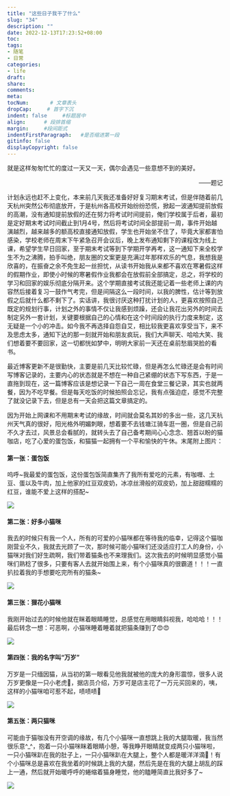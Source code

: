 ```yaml
---
title: "这些日子我干了什么"
slug: "34"
description: ""
date: 2022-12-13T17:23:52+08:00
toc: 
tags: 
- 随笔
- 日常
categories:
- life
draft: 
share:
comments:
meta: 
tocNum:       # 文章表头
dropCap:     # 首字下沉
indent: false     #标题居中
align:      # 段排首缩
margin:     #段间距式
indentFirstParagraph:   #是否缩进第一段
gitinfo: false
displayCopyright: false
---
```


就是这样匆匆忙忙的度过一天又一天，偶尔会遇见一些意想不到的美好。   

<p align="right">——题记</p>

计划永远也赶不上变化，本来前几天我还准备好好复习期末考试，但是伴随着前几天杭州突然公布彻底放开，于是杭州各高校开始纷纷恐慌，掀起一波通知提前放假的高潮，没有通知提前放假的还在努力将考试时间提前，俺们学校属于后者，最初是定好期末考试时间截止到1月4号，然后将考试时间全部提前一周，事件开始越演越烈，越来越多的额高校直接通知放假，学生也开始坐不住了，毕竟大家都害怕感染，学校老师在周末下午紧急召开会议后，晚上发布通知剩下的课程改为线上课，希望学生早日回家，至于期末考试等到下学期开学再考，这一通知下来全校学生不为之沸腾，拍手叫绝，朋友圈的文案更是充满过年那样欢乐的气息，我想我是欣喜的，在振奋之余不免生起一丝担忧，从读书开始我从来都不喜欢在寒暑假这样的假期作业，即使小时候的寒暑假作业我都会在放假前全部搞定，总之，将学校的学习和回家的娱乐彻底分隔开来。这个学期直接考试我还能记着一些老师上课的内容然后接着复习一鼓作气考完，但是间隔这么一段时间，以我的脾性，估计等到放假之后就什么都不剩下了。实话讲，我很讨厌这种打扰计划的人，更喜欢按照自己既定的规划行事，计划之外的事情不仅让我感到烦躁，还会让我花出另外的时间去制定另外一套计划，关键要根据自己的心情和在这个时间段的执行力度来制定，这无疑是一个小的冲击。如今我不再选择自怨自艾，相比较我更喜欢享受当下，来不及思虑太多，通知下达的那一刻就开始和朋友疯玩，我们大声聊天、哈哈大笑、我们想着要不要回家，这一切都恍如梦中，明明大家前一天还在桌前愁眉哭脸的看书。

最近博客更新不是很勤快，主要是前几天比较忙碌，但是再怎么忙碌还是会有时间写博客记录的，主要内心的状态就是不想在一种自己紧绷的状态下写东西，于是一直拖到现在，这一篇博客应该是想记录一下自己一周在食堂三餐记录，其实也就两餐，因为不吃早餐。但是每天吃饭的时候拍照会忘记，我有点强迫症，感觉不完整了就没记录下去，但是总有一天会把这篇文章搞定的。

因为开始上网课和不用期末考试的缘故，时间就会莫名其妙的多出一些，这几天杭州天气真的很好，阳光格外明媚刺眼，想着要不去钱塘江骑车逛一圈，但是自己前不久才去过，风景总会看腻的，就转头去了自己备考期间心心念念、翘首以盼的猫咖店，吃了心爱的蛋包饭，和猫猫一起拥有一个平和愉快的午休。末尾附上图片：

#### 第一张：蛋包饭

呜呼~我最爱的蛋包饭，这份蛋包饭简直集齐了我所有爱吃的元素，有咖喱、土豆、蛋以及牛肉，加上他家的红豆双皮奶，冰凉丝滑般的双皮奶，加上甜甜糯糯的红豆，谁能不爱上这样的搭配~

![](https://blog.wangyunzi.com/2022/12/92ef8d493e45a4e59bb04b4d1186eeaa.jpg)

#### 第二张：好多小猫咪

我去的时候只有我一个人，所有的可爱的小猫咪都在等待我的临幸，记得这个猫咖刚营业不久，我就去光顾了一次，那时候可能小猫咪们还没适应打工人的身份，小猫咪对我们好生疏啊，我们带着猫条也不来理我们。这次我去的时候明显感觉小猫咪们熟稔了很多，只要有客人去就开始围上来，有个小猫咪真的很霸道！！！一直扒拉着我的手想要吃完所有的猫条~

![](https://blog.wangyunzi.com/2022/12/3e87b7fd4acd8e097b62cfa2faf8a037.jpg)

####  第三张：狸花小猫咪

我刚开始过去的时候他就在眯着眼睛睡觉，总感觉在用眼睛斜视我，哈哈哈！！！最后转念一想：可恶啊，小猫咪睡着睡着就把猫条赚到了😍😍

![](https://blog.wangyunzi.com/2022/12/8e0745845c2ea8d2b113fa78c98521b9.jpg)

####  第四张：我的名字叫“万岁”

万岁是一只缅因猫，从当初的第一眼看见他我就被他的庞大的身形震惊，很多人说万岁更像是一只小老虎🎉，据店员介绍，万岁可是店主花了一万元买回来的，咦，这样的小猫咪咱可惹不起，啧啧啧🙈

![](https://blog.wangyunzi.com/2022/12/de8ecd5f943ba2b0b8df45cd97a655f5.jpg)

####  第五张：两只猫咪

可能由于猫咖没有开空调的缘故，有几个小猫咪一直想跳上我的大腿取暖，我当然很乐意^_^，抱着一只小猫咪眯着眼睛小憩，等我睁开眼睛就变成两只小猫咪啦，一只小猫咪趴在我的肚子上，一只小猫咪趴在大腿上，整个人都是暖洋洋滴👀！有个小猫咪总是喜欢在我坐着的时候跳上我的大腿，然后先是在我的大腿上胡乱的踩上一通，然后就开始暖呼呼的蜷缩着猫身睡觉，他的瞌睡简直比我好多了~

![](https://blog.wangyunzi.com/2022/12/2a6ed60d97984f5b3c28482a5d044762.jpg)
